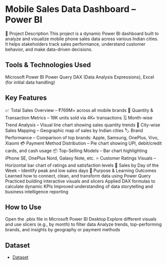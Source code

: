 # Mobile Sales Data Dashboard – Power BI
📝 Project Description
This project is a dynamic Power BI dashboard built to analyze and visualize mobile phone sales data across various Indian cities. It helps stakeholders track sales performance, understand customer behavior, and make data-driven decisions.

## Tools & Technologies Used
Microsoft Power BI
Power Query
DAX (Data Analysis Expressions),
Excel (for initial data handling)

## Key Features
📈 Total Sales Overview – ₹769M+ across all mobile brands
🧮 Quantity & Transaction Metrics – 19K units sold via 4K+ transactions
🗓️ Month-wise Trend Analysis – Visual line chart showing sales quantity trends
📍 City-wise Sales Mapping – Geographic map of sales by Indian cities
🏷️ Brand Performance – Comparison of top brands: Apple, Samsung, OnePlus, Vivo, Xiaomi
💳 Payment Method Distribution – Pie chart showing UPI, debit/credit cards, and cash usage
📦 Top-Selling Models – Bar chart highlighting iPhone SE, OnePlus Nord, Galaxy Note, etc.
⭐ Customer Ratings Visuals – Horizontal bar chart of ratings and satisfaction levels
📆 Sales by Day of the Week – Identify peak and low sales days
🎯 Purpose & Learning Outcomes
Learned how to connect, clean, and transform data using Power Query
Practiced building interactive visuals and slicers
Applied DAX formulas to calculate dynamic KPIs
Improved understanding of data storytelling and business intelligence reporting

## How to Use
Open the .pbix file in Microsoft Power BI Desktop
Explore different visuals and use slicers (e.g., by month) to filter data
Analyze trends, top-performing brands, and insights by geography or payment methods

## Dataset
- <a href="https://github.com/Subhamdas09/Mobile_Sales_Dashboard/blob/main/Day%20-%2030%20-%20Mobile%20Sales%20Data.xlsx">Dataset</a>

